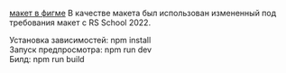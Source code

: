 [макет в фигме](https://www.figma.com/design/adwqrK9Efu8IW2pjHxS4sw/shelter?node-id=94%3A43&t=RB1TnbK8RGyzhz0b-1)
В качестве макета был использован измененный под требования макет с RS School 2022.

Установка зависимостей: npm install  
Запуск предпросмотра: npm run dev  
Билд: npm run build  
<!---
# kitis

This template should help get you started developing with Vue 3 in Vite.

## Recommended IDE Setup

[VSCode](https://code.visualstudio.com/) + [Volar](https://marketplace.visualstudio.com/items?itemName=Vue.volar) (and disable Vetur).

## Type Support for `.vue` Imports in TS

TypeScript cannot handle type information for `.vue` imports by default, so we replace the `tsc` CLI with `vue-tsc` for type checking. In editors, we need [Volar](https://marketplace.visualstudio.com/items?itemName=Vue.volar) to make the TypeScript language service aware of `.vue` types.

## Customize configuration

See [Vite Configuration Reference](https://vitejs.dev/config/).

## Project Setup

```sh
npm install
```

### Compile and Hot-Reload for Development

```sh
npm run dev
```

### Type-Check, Compile and Minify for Production

```sh
npm run build
```

### Lint with [ESLint](https://eslint.org/)

```sh
npm run lint
```
-->
